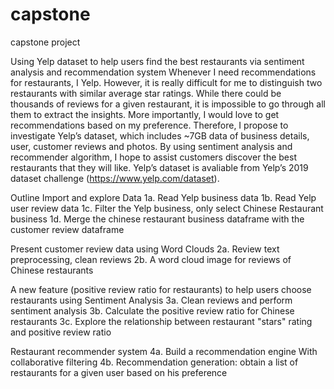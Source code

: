 # capstone
capstone project

Using Yelp dataset to help users find the best restaurants via sentiment analysis and recommendation system
Whenever I need recommendations for restaurants, I Yelp. However, it is really difficult for me to distinguish two restaurants with similar average star ratings. While there could be thousands of reviews for a given restaurant, it is impossible to go through all them to extract the insights. More importantly, I would love to get recommendations based on my preference. Therefore, I propose to investigate Yelp’s dataset, which includes ~7GB data of business details, user, customer reviews and photos. By using sentiment analysis and recommender algorithm, I hope to assist customers discover the best restaurants that they will like. Yelp’s dataset is avaliable from Yelp’s 2019 dataset challenge (https://www.yelp.com/dataset).

Outline
Import and explore Data
1a. Read Yelp business data
1b. Read Yelp user review data
1c. Filter the Yelp business, only select Chinese Restaurant business
1d. Merge the chinese restaurant business dataframe with the customer review dataframe

Present customer review data using Word Clouds
2a. Review text preprocessing, clean reviews
2b. A word cloud image for reviews of Chinese restaurants

A new feature (positive review ratio for restaurants) to help users choose restaurants using Sentiment Analysis
3a. Clean reviews and perform sentiment analysis
3b. Calculate the positive review ratio for Chinese restaurants
3c. Explore the relationship between restaurant "stars" rating and positive review ratio

Restaurant recommender system
4a. Build a recommendation engine With collaborative filtering
4b. Recommendation generation: obtain a list of restaurants for a given user based on his preference
